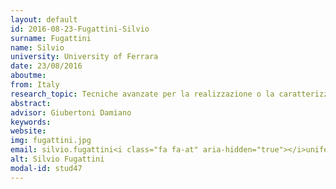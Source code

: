 ```yaml
---
layout: default 
id: 2016-08-23-Fugattini-Silvio
surname: Fugattini
name: Silvio
university: University of Ferrara
date: 23/08/2016
aboutme: 
from: Italy
research_topic: Tecniche avanzate per la realizzazione o la caratterizzazione di dispositivi a semiconduttore
abstract: 
advisor: Giubertoni Damiano
keywords: 
website: 
img: fugattini.jpg
email: silvio.fugattini<i class="fa fa-at" aria-hidden="true"></i>unife.it
alt: Silvio Fugattini
modal-id: stud47
---
```

